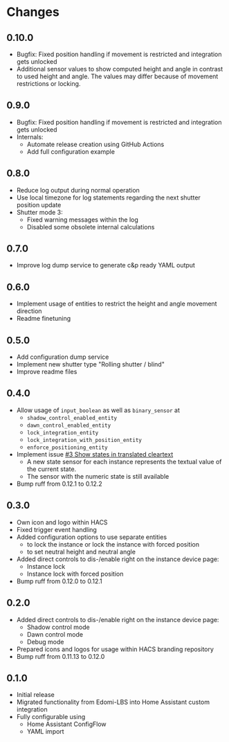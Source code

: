# Changes

## 0.10.0
* Bugfix: Fixed position handling if movement is restricted and integration gets unlocked
* Additional sensor values to show computed height and angle in contrast to used height and angle. The values may differ because of movement restrictions or locking.

## 0.9.0
* Bugfix: Fixed position handling if movement is restricted and integration gets unlocked
* Internals: 
  * Automate release creation using GitHub Actions
  * Add full configuration example

## 0.8.0
* Reduce log output during normal operation
* Use local timezone for log statements regarding the next shutter position update
* Shutter mode 3:
  * Fixed warning messages within the log
  * Disabled some obsolete internal calculations

## 0.7.0
* Improve log dump service to generate c&p ready YAML output

## 0.6.0
* Implement usage of entities to restrict the height and angle movement direction
* Readme finetuning

## 0.5.0
* Add configuration dump service
* Implement new shutter type "Rolling shutter / blind"
* Improve readme files

## 0.4.0
* Allow usage of `input_boolean` as well as `binary_sensor` at 
  * `shadow_control_enabled_entity`
  * `dawn_control_enabled_entity`
  * `lock_integration_entity`
  * `lock_integration_with_position_entity`
  * `enforce_positioning_entity`
* Implement issue [#3 Show states in translated cleartext](https://github.com/starwarsfan/shadow-control/issues/3)
  * A new state sensor for each instance represents the textual value of the current state.
  * The sensor with the numeric state is still available
* Bump ruff from 0.12.1 to 0.12.2

## 0.3.0
* Own icon and logo within HACS
* Fixed trigger event handling
* Added configuration options to use separate entities 
  * to lock the instance or lock the instance with forced position
  * to set neutral height and neutral angle
* Added direct controls to dis-/enable right on the instance device page:
  * Instance lock
  * Instance lock with forced position
* Bump ruff from 0.12.0 to 0.12.1

## 0.2.0
* Added direct controls to dis-/enable right on the instance device page:
  * Shadow control mode
  * Dawn control mode
  * Debug mode
* Prepared icons and logos for usage within HACS branding repository
* Bump ruff from 0.11.13 to 0.12.0

## 0.1.0
* Initial release
* Migrated functionality from Edomi-LBS into Home Assistant custom integration
* Fully configurable using 
  * Home Assistant ConfigFlow
  * YAML import
